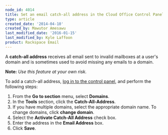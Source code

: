 ```yaml
---
node_id: 4014
title: Set an email catch-all address in the Cloud Office Control Panel
type: article
created_date: '2014-04-10'
created_by: Mawutor Amesawu
last_modified_date: '2016-01-15'
last_modified_by: Kyle Laffoon
product: Rackspace Email
---
```


A **catch-all address** receives all email sent to invalid mailboxes at
a user's domain and is sometimes used to avoid missing any emails to a
domain.

**Note:** *Use this feature at your own risk.*

To add a catch-all address, [log in to the control
panel](https://cp.rackspace.com/), and perform the following steps:

1.  From the **Go to section** menu, select **Domains**.
2.  In the **Tools** section, click the **Catch-All-Address**.
3.  If you have multiple domains, select the appropriate domain name. To
    change domains, click **change domain**.
4.  Select the **Activate Catch-All Address** check box.
5.  Enter the address in the **Email Address** box.
6.  Click **Save**.


